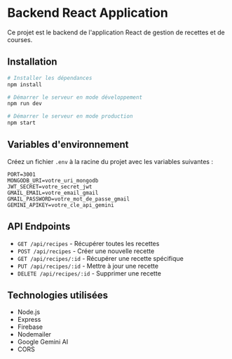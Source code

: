 # Backend React Application

Ce projet est le backend de l'application React de gestion de recettes et de courses.

## Installation

```bash
# Installer les dépendances
npm install

# Démarrer le serveur en mode développement
npm run dev

# Démarrer le serveur en mode production
npm start
```

## Variables d'environnement

Créez un fichier `.env` à la racine du projet avec les variables suivantes :

```env
PORT=3001
MONGODB_URI=votre_uri_mongodb
JWT_SECRET=votre_secret_jwt
GMAIL_EMAIL=votre_email_gmail
GMAIL_PASSWORD=votre_mot_de_passe_gmail
GEMINI_APIKEY=votre_cle_api_gemini
```

## API Endpoints

- `GET /api/recipes` - Récupérer toutes les recettes
- `POST /api/recipes` - Créer une nouvelle recette
- `GET /api/recipes/:id` - Récupérer une recette spécifique
- `PUT /api/recipes/:id` - Mettre à jour une recette
- `DELETE /api/recipes/:id` - Supprimer une recette

## Technologies utilisées

- Node.js
- Express
- Firebase
- Nodemailer
- Google Gemini AI
- CORS 